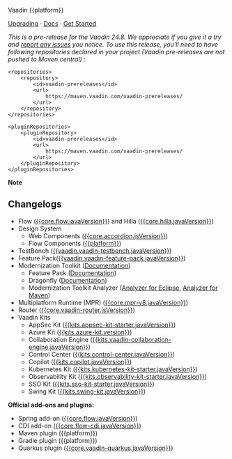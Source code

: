 Vaadin {{platform}}

[Upgrading](https://vaadin.com/docs/upgrading ) · [Docs](https://vaadin.com/docs/) · [Get Started](https://vaadin.com/docs/latest/getting-started/project)

*This is a pre-release for the Vaadin 24.8. We appreciate if you give it a try and [report any issues](https://github.com/vaadin/platform/issues/new) you notice. To use this release, you'll need to have following repositories declared in your  project (Vaadin pre-releases are not pushed to Maven central) :*

    <repositories>
        <repository>
            <id>vaadin-prereleases</id>
            <url>
                https://maven.vaadin.com/vaadin-prereleases/
            </url>
        </repository>
    </repositories>

    <pluginRepositories>
        <pluginRepository>
            <id>vaadin-prereleases</id>
            <url>
                https://maven.vaadin.com/vaadin-prereleases/
            </url>
        </pluginRepository>
    </pluginRepositories>

**Note**

## <a id="_changelogs"></a> Changelogs

<!-- Remove the ones that do not contain any changes/updates -->

- Flow ([{{core.flow.javaVersion}}](https://github.com/vaadin/flow/releases/tag/{{core.flow.javaVersion}})) and Hilla ([{{core.hilla.javaVersion}}](https://github.com/vaadin/hilla/releases/tag/{{core.hilla.javaVersion}}))
- Design System
  - Web Components ([{{core.accordion.jsVersion}}](https://github.com/vaadin/web-components/releases/tag/v{{core.accordion.jsVersion}}))
  - Flow Components ([{{platform}}](https://github.com/vaadin/flow-components/releases/tag/{{platform}}))
- TestBench ([{{vaadin.vaadin-testbench.javaVersion}}](https://github.com/vaadin/testbench/releases/tag/{{vaadin.vaadin-testbench.javaVersion}}))
- Feature Pack([{{vaadin.vaadin-feature-pack.javaVersion}}](https://vaadin.com/docs/latest/tools/modernization-toolkit/feature-pack))
- Modernization Toolkit ([Documentation](https://vaadin.com/docs/latest/tools/modernization-toolkit))
  - Feature Pack ([Documentation](https://vaadin.com/docs/latest/tools/modernization-toolkit/feature-pack))
  - Dragonfly ([Documentation](https://vaadin.com/docs/latest/tools/modernization-toolkit/dragonfly))
  - Modernization Toolkit Analyzer ([Analyzer for Eclipse](https://vaadin.com/docs/latest/tools/modernization-toolkit/analyzer-for-eclipse), [Analyzer for Maven](https://vaadin.com/docs/latest/tools/modernization-toolkit/analyzer-for-maven))
- Multiplatform Runtime (MPR) ([{{core.mpr-v8.javaVersion}}](https://github.com/vaadin/multiplatform-runtime/releases/tag/{{core.mpr-v8.javaVersion}}))
- Router ([{{core.vaadin-router.jsVersion}}](https://github.com/vaadin/vaadin-router/releases/tag/v{{core.vaadin-router.jsVersion}}))
- Vaadin Kits
  - AppSec Kit ([{{kits.appsec-kit-starter.javaVersion}}](https://vaadin.com/docs/latest/tools/appsec))
  - Azure Kit ([{{kits.azure-kit.version}}](https://vaadin.com/docs/latest/tools/azure-cloud ))
  - Collaboration Engine ([{{kits.vaadin-collaboration-engine.javaVersion}}](https://github.com/vaadin/collaboration-kit/releases/tag/{{kits.vaadin-collaboration-engine.javaVersion}}))
  - Control Center ([{{kits.control-center.javaVersion}}](https://vaadin.com/docs/latest/control-center))
  - Copilot ([{{kits.copilot.javaVersion}}](https://vaadin.com/docs/latest/tools/copilot))
  - Kubernetes Kit ([{{kits.kubernetes-kit-starter.javaVersion}}](https://github.com/vaadin/kubernetes-kit/releases/tag/{{kits.kubernetes-kit-starter.javaVersion}}))
  - Observability Kit ([{{kits.observability-kit-starter.javaVersion}}](https://github.com/vaadin/observability-kit/releases/tag/{{kits.observability-kit-starter.javaVersion}}))
  - SSO Kit ([{{kits.sso-kit-starter.javaVersion}}](https://github.com/vaadin/sso-kit/releases/tag/{{kits.sso-kit-starter.javaVersion}}))
  - Swing Kit ([{{kits.swing-kit.javaVersion}}](https://vaadin.com/docs/latest/tools/swing))

**Official add-ons and plugins:**

- Spring add-on ([{{core.flow.javaVersion}}](https://github.com/vaadin/flow/releases/tag/{{core.flow.javaVersion}}))
- CDI add-on ([{{core.flow-cdi.javaVersion}}](https://github.com/vaadin/cdi/releases/tag/{{core.flow-cdi.javaVersion}}))
- Maven plugin ({{platform}})
- Gradle plugin ({{platform}})
- Quarkus plugin ([{{core.vaadin-quarkus.javaVersion}}](https://github.com/vaadin/quarkus/releases/tag/{{core.vaadin-quarkus.javaVersion}}))
